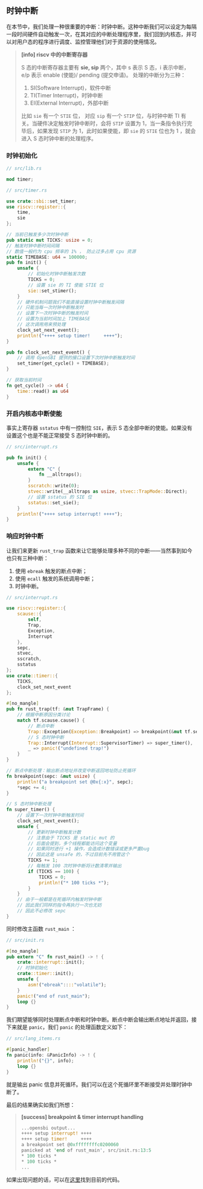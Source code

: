 ## 时钟中断

在本节中，我们处理一种很重要的中断：时钟中断。这种中断我们可以设定为每隔一段时间硬件自动触发一次，在其对应的中断处理程序里，我们回到内核态，并可以对用户态的程序进行调度、监控管理他们对于资源的使用情况。

> **[info] riscv 中的中断寄存器**
> 
> S 态的中断寄存器主要有 **sie, sip** 两个，其中 s 表示 S 态，i 表示中断， e/p 表示 enable (使能)/ pending (提交申请)。
> 处理的中断分为三种：
> 1. SI(Software Interrupt)，软件中断
> 2. TI(Timer Interrupt)，时钟中断
> 3. EI(External Interrupt)，外部中断
> 
> 比如 ``sie`` 有一个 ``STIE`` 位， 对应 ``sip`` 有一个 ``STIP`` 位，与时钟中断 TI 有关。当硬件决定触发时钟中断时，会将 ``STIP`` 设置为 1，当一条指令执行完毕后，如果发现 ``STIP`` 为 1，此时如果使能，即 ``sie`` 的 ``STIE`` 位也为 1 ，就会进入 S 态时钟中断的处理程序。

### 时钟初始化

```rust
// src/lib.rs

mod timer;

// src/timer.rs

use crate::sbi::set_timer;
use riscv::register::{
    time,
    sie
};

// 当前已触发多少次时钟中断
pub static mut TICKS: usize = 0;
// 触发时钟中断时间间隔
// 数值一般约为 cpu 频率的 1% ， 防止过多占用 cpu 资源
static TIMEBASE: u64 = 100000;
pub fn init() {
    unsafe {
        // 初始化时钟中断触发次数
        TICKS = 0;
        // 设置 sie 的 TI 使能 STIE 位
        sie::set_stimer();
    }
    // 硬件机制问题我们不能直接设置时钟中断触发间隔
    // 只能当每一次时钟中断触发时
    // 设置下一次时钟中断的触发时间
    // 设置为当前时间加上 TIMEBASE
    // 这次调用用来预处理
    clock_set_next_event();
    println!("++++ setup timer!     ++++");
}

pub fn clock_set_next_event() {
	// 调用 OpenSBI 提供的接口设置下次时钟中断触发时间
    set_timer(get_cycle() + TIMEBASE);
}

// 获取当前时间
fn get_cycle() -> u64 {
    time::read() as u64
}
```
### 开启内核态中断使能

事实上寄存器 ``sstatus`` 中有一控制位 ``SIE``，表示 S 态全部中断的使能。如果没有设置这个也是不能正常接受 S 态时钟中断的。
```rust
// src/interrupt.rs

pub fn init() {
    unsafe {
        extern "C" {
            fn __alltraps();
        }
        sscratch::write(0);
        stvec::write(__alltraps as usize, stvec::TrapMode::Direct);
        // 设置 sstatus 的 SIE 位
        sstatus::set_sie();
    }
    println!("++++ setup interrupt! ++++");
}
```

### 响应时钟中断
让我们来更新 ``rust_trap`` 函数来让它能够处理多种不同的中断——当然事到如今也只有三种中断：
1. 使用 ``ebreak`` 触发的断点中断；
2. 使用 ``ecall`` 触发的系统调用中断；
3. 时钟中断。


```rust
// src/interrupt.rs

use riscv::register::{
    scause::{
        self,
        Trap,
        Exception,
        Interrupt
    },
    sepc,
    stvec,
    sscratch,
    sstatus
};
use crate::timer::{
    TICKS,
    clock_set_next_event
};

#[no_mangle]
pub fn rust_trap(tf: &mut TrapFrame) {
    // 根据中断原因分类讨论
    match tf.scause.cause() {
        // 断点中断
        Trap::Exception(Exception::Breakpoint) => breakpoint(&mut tf.sepc),
        // S 态时钟中断
        Trap::Interrupt(Interrupt::SupervisorTimer) => super_timer(),
        _ => panic!("undefined trap!")
    }
}

// 断点中断处理：输出断点地址并改变中断返回地址防止死循环
fn breakpoint(sepc: &mut usize) {
    println!("a breakpoint set @0x{:x}", sepc);
    *sepc += 4;
}

// S 态时钟中断处理
fn super_timer() {
    // 设置下一次时钟中断触发时间
    clock_set_next_event();
    unsafe {
        // 更新时钟中断触发计数
        // 注意由于 TICKS 是 static mut 的
        // 后面会提到，多个线程都能访问这个变量
        // 如果同时进行 +1 操作，会造成计数错误或更多严重bug
        // 因此这是 unsafe 的，不过目前先不用管这个
        TICKS += 1;
        // 每触发 100 次时钟中断将计数清零并输出
        if (TICKS == 100) {
            TICKS = 0;
            println!("* 100 ticks *");
        }
    }
    // 由于一般都是在死循环内触发时钟中断
    // 因此我们同样的指令再执行一次也无妨
    // 因此不必修改 sepc
}
```

同时修改主函数 ``rust_main`` ：

```rust
// src/init.rs

#[no_mangle]
pub extern "C" fn rust_main() -> ! {
    crate::interrupt::init();
    // 时钟初始化
    crate::timer::init();
    unsafe {
        asm!("ebreak"::::"volatile");
    }
    panic!("end of rust_main");
    loop {}
}
```

我们期望能够同时处理断点中断和时钟中断。断点中断会输出断点地址并返回，接下来就是 ``panic``，我们 ``panic`` 的处理函数定义如下：

```rust
// src/lang_items.rs

#[panic_handler]
fn panic(info: &PanicInfo) -> ! {
    println!("{}", info);
    loop {}
}
```

就是输出 panic 信息并死循环。我们可以在这个死循环里不断接受并处理时钟中断了。

最后的结果确实如我们所想：

> **[success] breakpoint & timer interrupt handling**
> ```rust
> ...opensbi output...
> ++++ setup interrupt! ++++
> ++++ setup timer!     ++++
> a breakpoint set @0xffffffffc0200060
> panicked at 'end of rust_main', src/init.rs:13:5
> * 100 ticks *
> * 100 ticks *
> ...
> ```

如果出现问题的话，可以在[这里]()找到目前的代码。
